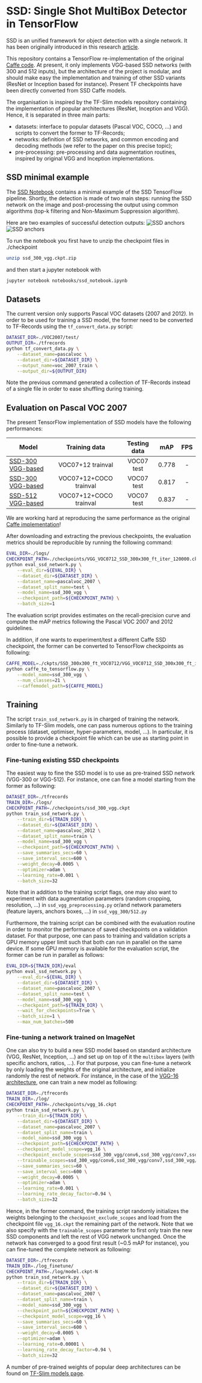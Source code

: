 # SSD: Single Shot MultiBox Detector in TensorFlow

SSD is an unified framework for object detection with a single network. It has been originally introduced in this research [article](http://arxiv.org/abs/1512.02325).

This repository contains a TensorFlow re-implementation of the original [Caffe code](https://github.com/weiliu89/caffe/tree/ssd). At present, it only implements VGG-based SSD networks (with 300 and 512 inputs), but the architecture of the project is modular, and should make easy the implementation and training of other SSD variants (ResNet or Inception based for instance). Present TF checkpoints have been directly converted from SSD Caffe models.

The organisation is inspired by the TF-Slim models repository containing the implementation of popular architectures (ResNet, Inception and VGG). Hence, it is separated in three main parts:
* datasets: interface to popular datasets (Pascal VOC, COCO, ...) and scripts to convert the former to TF-Records;
* networks: definition of SSD networks, and common encoding and decoding methods (we refer to the paper on this precise topic);
* pre-processing: pre-processing and data augmentation routines, inspired by original VGG and Inception implementations.

## SSD minimal example

The [SSD Notebook](notebooks/ssd_notebook.ipynb) contains a minimal example of the SSD TensorFlow pipeline. Shortly, the detection is made of two main steps: running the SSD network on the image and post-processing the output using common algorithms (top-k filtering and Non-Maximum Suppression algorithm).

Here are two examples of successful detection outputs:
![](pictures/ex1.png "SSD anchors")
![](pictures/ex2.png "SSD anchors")

To run the notebook you first have to unzip the checkpoint files in ./checkpoint
```bash
unzip ssd_300_vgg.ckpt.zip
```
and then start a jupyter notebook with
```bash
jupyter notebook notebooks/ssd_notebook.ipynb
```


## Datasets

The current version only supports Pascal VOC datasets (2007 and 2012). In order to be used for training a SSD model, the former need to be converted to TF-Records using the `tf_convert_data.py` script:
```bash
DATASET_DIR=./VOC2007/test/
OUTPUT_DIR=./tfrecords
python tf_convert_data.py \
    --dataset_name=pascalvoc \
    --dataset_dir=${DATASET_DIR} \
    --output_name=voc_2007_train \
    --output_dir=${OUTPUT_DIR}
```
Note the previous command generated a collection of TF-Records instead of a single file in order to ease shuffling during training.

## Evaluation on Pascal VOC 2007

The present TensorFlow implementation of SSD models have the following performances:

| Model | Training data  | Testing data | mAP | FPS  |
|--------|:---------:|:------:|:------:|:------:|
| [SSD-300 VGG-based](https://drive.google.com/open?id=0B0qPCUZ-3YwWZlJaRTRRQWRFYXM) | VOC07+12 trainval | VOC07 test | 0.778 | - |
| [SSD-300 VGG-based](https://drive.google.com/file/d/0B0qPCUZ-3YwWUXh4UHJrd1RDM3c/view?usp=sharing) | VOC07+12+COCO trainval | VOC07 test | 0.817 | - |
| [SSD-512 VGG-based](https://drive.google.com/open?id=0B0qPCUZ-3YwWT1RCLVZNN3RTVEU) | VOC07+12+COCO trainval | VOC07 test | 0.837 | - |

We are working hard at reproducing the same performance as the original [Caffe implementation](https://github.com/weiliu89/caffe/tree/ssd)!

After downloading and extracting the previous checkpoints, the evaluation metrics should be reproducible by running the following command:
```bash
EVAL_DIR=./logs/
CHECKPOINT_PATH=./checkpoints/VGG_VOC0712_SSD_300x300_ft_iter_120000.ckpt
python eval_ssd_network.py \
    --eval_dir=${EVAL_DIR} \
    --dataset_dir=${DATASET_DIR} \
    --dataset_name=pascalvoc_2007 \
    --dataset_split_name=test \
    --model_name=ssd_300_vgg \
    --checkpoint_path=${CHECKPOINT_PATH} \
    --batch_size=1
```
The evaluation script provides estimates on the recall-precision curve and compute the mAP metrics following the Pascal VOC 2007 and 2012 guidelines.

In addition, if one wants to experiment/test a different Caffe SSD checkpoint, the former can be converted to TensorFlow checkpoints as following:
```sh
CAFFE_MODEL=./ckpts/SSD_300x300_ft_VOC0712/VGG_VOC0712_SSD_300x300_ft_iter_120000.caffemodel
python caffe_to_tensorflow.py \
    --model_name=ssd_300_vgg \
    --num_classes=21 \
    --caffemodel_path=${CAFFE_MODEL}
```

## Training

The script `train_ssd_network.py` is in charged of training the network. Similarly to TF-Slim models, one can pass numerous options to the training process (dataset, optimiser, hyper-parameters, model, ...). In particular, it is possible to provide a checkpoint file which can be use as starting point in order to fine-tune a network.

### Fine-tuning existing SSD checkpoints

The easiest way to fine the SSD model is to use as pre-trained SSD network (VGG-300 or VGG-512). For instance, one can fine a model starting from the former as following:
```bash
DATASET_DIR=./tfrecords
TRAIN_DIR=./logs/
CHECKPOINT_PATH=./checkpoints/ssd_300_vgg.ckpt
python train_ssd_network.py \
    --train_dir=${TRAIN_DIR} \
    --dataset_dir=${DATASET_DIR} \
    --dataset_name=pascalvoc_2012 \
    --dataset_split_name=train \
    --model_name=ssd_300_vgg \
    --checkpoint_path=${CHECKPOINT_PATH} \
    --save_summaries_secs=60 \
    --save_interval_secs=600 \
    --weight_decay=0.0005 \
    --optimizer=adam \
    --learning_rate=0.001 \
    --batch_size=32
```
Note that in addition to the training script flags, one may also want to experiment with data augmentation parameters (random cropping, resolution, ...) in `ssd_vgg_preprocessing.py` or/and network parameters (feature layers, anchors boxes, ...) in `ssd_vgg_300/512.py`

Furthermore, the training script can be combined with the evaluation routine in order to monitor the performance of saved checkpoints on a validation dataset. For that purpose, one can pass to training and validation scripts a GPU memory upper limit such that both can run in parallel on the same device. If some GPU memory is available for the evaluation script, the former can be run in parallel as follows:
```bash
EVAL_DIR=${TRAIN_DIR}/eval
python eval_ssd_network.py \
    --eval_dir=${EVAL_DIR} \
    --dataset_dir=${DATASET_DIR} \
    --dataset_name=pascalvoc_2007 \
    --dataset_split_name=test \
    --model_name=ssd_300_vgg \
    --checkpoint_path=${TRAIN_DIR} \
    --wait_for_checkpoints=True \
    --batch_size=1 \
    --max_num_batches=500
```

### Fine-tuning a network trained on ImageNet

One can also try to build a new SSD model based on standard architecture (VGG, ResNet, Inception, ...) and set up on top of it the `multibox` layers (with specific anchors, ratios, ...). For that purpose, you can fine-tune a network by only loading the weights of the original architecture, and initialize randomly the rest of network. For instance, in the case of the [VGG-16 architecture](http://download.tensorflow.org/models/vgg_16_2016_08_28.tar.gz), one can train a new model as following:
```bash
DATASET_DIR=./tfrecords
TRAIN_DIR=./log/
CHECKPOINT_PATH=./checkpoints/vgg_16.ckpt
python train_ssd_network.py \
    --train_dir=${TRAIN_DIR} \
    --dataset_dir=${DATASET_DIR} \
    --dataset_name=pascalvoc_2007 \
    --dataset_split_name=train \
    --model_name=ssd_300_vgg \
    --checkpoint_path=${CHECKPOINT_PATH} \
    --checkpoint_model_scope=vgg_16 \
    --checkpoint_exclude_scopes=ssd_300_vgg/conv6,ssd_300_vgg/conv7,ssd_300_vgg/block8,ssd_300_vgg/block9,ssd_300_vgg/block10,ssd_300_vgg/block11,ssd_300_vgg/block4_box,ssd_300_vgg/block7_box,ssd_300_vgg/block8_box,ssd_300_vgg/block9_box,ssd_300_vgg/block10_box,ssd_300_vgg/block11_box \
    --trainable_scopes=ssd_300_vgg/conv6,ssd_300_vgg/conv7,ssd_300_vgg/block8,ssd_300_vgg/block9,ssd_300_vgg/block10,ssd_300_vgg/block11,ssd_300_vgg/block4_box,ssd_300_vgg/block7_box,ssd_300_vgg/block8_box,ssd_300_vgg/block9_box,ssd_300_vgg/block10_box,ssd_300_vgg/block11_box \
    --save_summaries_secs=60 \
    --save_interval_secs=600 \
    --weight_decay=0.0005 \
    --optimizer=adam \
    --learning_rate=0.001 \
    --learning_rate_decay_factor=0.94 \
    --batch_size=32
```
Hence, in the former command, the training script randomly initializes the weights belonging to the `checkpoint_exclude_scopes` and load from the checkpoint file `vgg_16.ckpt` the remaining part of the network. Note that we also specify with the `trainable_scopes` parameter to first only train the new SSD components and left the rest of VGG network unchanged. Once the network has converged to a good first result (~0.5 mAP for instance), you can fine-tuned the complete network as following:
```bash
DATASET_DIR=./tfrecords
TRAIN_DIR=./log_finetune/
CHECKPOINT_PATH=./log/model.ckpt-N
python train_ssd_network.py \
    --train_dir=${TRAIN_DIR} \
    --dataset_dir=${DATASET_DIR} \
    --dataset_name=pascalvoc_2007 \
    --dataset_split_name=train \
    --model_name=ssd_300_vgg \
    --checkpoint_path=${CHECKPOINT_PATH} \
    --checkpoint_model_scope=vgg_16 \
    --save_summaries_secs=60 \
    --save_interval_secs=600 \
    --weight_decay=0.0005 \
    --optimizer=adam \
    --learning_rate=0.00001 \
    --learning_rate_decay_factor=0.94 \
    --batch_size=32
```

A number of pre-trained weights of popular deep architectures can be found on [TF-Slim models page](https://github.com/tensorflow/models/tree/master/slim).
